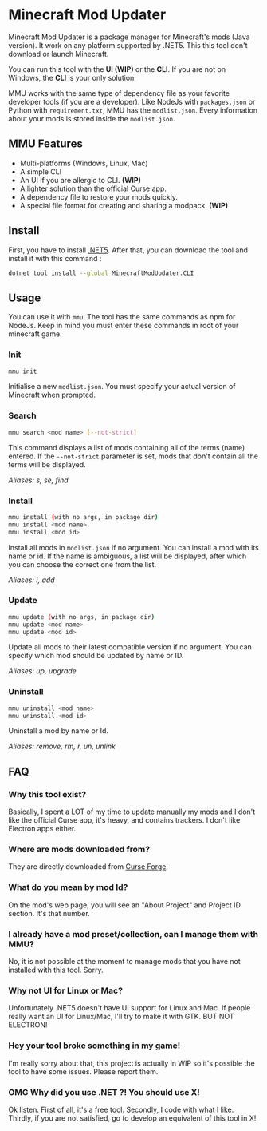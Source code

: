 ﻿# Minecraft Mod Updater

Minecraft Mod Updater is a package manager for Minecraft's mods (Java version). It work on any platform supported by .NET5.
This this tool don't download or launch Minecraft.

You can run this tool with the **UI (WIP)** or the **CLI**. If you are not on Windows, the **CLI** is your only solution.

MMU works with the same type of dependency file as your favorite developer tools (if you are a developer). Like NodeJs with `packages.json` or Python with `requirement.txt`, MMU has the `modlist.json`. Every information about your mods is stored inside the `modlist.json`.

## MMU Features
* Multi-platforms (Windows, Linux, Mac)
* A simple CLI
* An UI if you are allergic to CLI. **(WIP)**
* A lighter solution than the official Curse app.
* A dependency file to restore your mods quickly.
* A special file format for creating and sharing a modpack. **(WIP)**

## Install
First, you have to install [.NET5](https://dotnet.microsoft.com/download). After that, you can download the tool and install it with this command :

```bash
dotnet tool install --global MinecraftModUpdater.CLI
```

## Usage
You can use it with `mmu`. The tool has the same commands as npm for NodeJs. Keep in mind you must enter these commands in root of your minecraft game.

### Init
```bash
mmu init
```
Initialise a new `modlist.json`. You must specify your actual version of Minecraft when prompted.

### Search
```bash
mmu search <mod name> [--not-strict]
```
This command displays a list of mods containing all of the terms (name) entered. If the `--not-strict` parameter is set, mods that don't contain all the terms will be displayed.

_Aliases: s, se, find_

### Install
```bash
mmu install (with no args, in package dir)
mmu install <mod name>
mmu install <mod id>
```
Install all mods in `modlist.json` if no argument. You can install a mod with its name or id. If the name is ambiguous, a list will be displayed, after which you can choose the correct one from the list.

_Aliases: i, add_

### Update
```bash
mmu update (with no args, in package dir)
mmu update <mod name>
mmu update <mod id>
```
Update all mods to their latest compatible version if no argument. You can specify which mod should be updated by name or ID.

_Aliases: up, upgrade_

### Uninstall
```bash
mmu uninstall <mod name>
mmu uninstall <mod id>
```
Uninstall a mod by name or Id.

_Aliases: remove, rm, r, un, unlink_

## FAQ

### Why this tool exist?
Basically, I spent a LOT of my time to update manually my mods and I don't like the official Curse app, it's heavy, and contains trackers. I don't like Electron apps either.

### Where are mods downloaded from?
They are directly downloaded from [Curse Forge](https://www.curseforge.com/minecraft/mc-mods).

### What do you mean by mod Id?
On the mod's web page, you will see an "About Project" and Project ID section. It's that number.

### I already have a mod preset/collection, can I manage them with MMU?
No, it is not possible at the moment to manage mods that you have not installed with this tool. Sorry.

### Why not UI for Linux or Mac?
Unfortunately .NET5 doesn't have UI support for Linux and Mac. If people really want an UI for Linux/Mac, I'll try to make it with GTK. BUT NOT ELECTRON!

### Hey your tool broke something in my game!
I'm really sorry about that, this project is actually in WIP so it's possible the tool to have some issues. Please report them.

### OMG Why did you use .NET ?! You should use X!
Ok listen. First of all, it's a free tool. Secondly, I code with what I like. Thirdly, if you are not satisfied, go to develop an equivalent of this tool in X!
